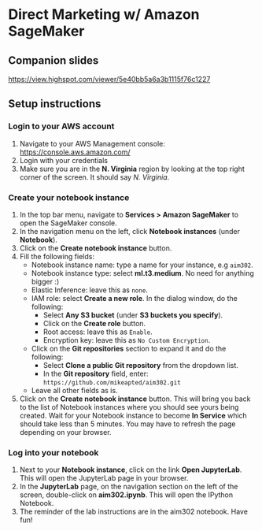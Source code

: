 # Direct Marketing w/ Amazon SageMaker

## Companion slides

https://view.highspot.com/viewer/5e40bb5a6a3b1115f76c1227

## Setup instructions

### Login to your AWS account

1. Navigate to your AWS Management console: https://console.aws.amazon.com/
1. Login with your credentials
1. Make sure you are in the **N. Virginia** region by looking at the top right corner of the screen. It should say _N. Virginia_.

### Create your notebook instance

1. In the top bar menu, navigate to **Services > Amazon SageMaker** to open the SageMaker console.
1. In the navigation menu on the left, click **Notebook instances** (under **Notebook**).
1. Click on the **Create notebook instance** button.
1. Fill the following fields:
   * Notebook instance name: type a name for your instance, e.g `aim302`.
   * Notebook instance type: select **ml.t3.medium**. No need for anything bigger :)
   * Elastic Inference: leave this as `none`.
   * IAM role: select **Create a new role**. In the dialog window, do the following:
     * Select **Any S3 bucket** (under **S3 buckets you specify**).
     * Click on the **Create role** button.
     * Root access: leave this as `Enable`.
     * Encryption key: leave this as `No Custom Encryption`.
   * Click on the **Git repositories** section to expand it and do the following:
     * Select **Clone a public Git repository** from the dropdown list.
     * In the **Git repository** field, enter: `https://github.com/mikeapted/aim302.git`
   * Leave all other fields as is.
1. Click on the **Create notebook instance** button. This will bring you back to the list of Notebook instances where you should see yours being created. Wait for your Notebook instance to become **In Service** which should take less than 5 minutes. You may have to refresh the page depending on your browser.

### Log into your notebook

1. Next to your **Notebook instance**, click on the link **Open JupyterLab**. This will open the JupyterLab page in your browser.
1. In the **JupyterLab** page, on the navigation section on the left of the screen, double-click on **aim302.ipynb**. This will open the IPython Notebook.
1. The reminder of the lab instructions are in the aim302 notebook. Have fun!
